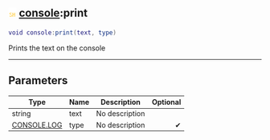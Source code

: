 ## ![shared](.gitbook/assets/shared.png) [console](./readme/console/README.md):print

```lua
void console:print(text, type)
```

Prints the text on the console

------
## Parameters

| Type   | Name | Description | Optional |
| ------ | ---- | ----------- | -------: |
| string | text | No description |  |
| [CONSOLE.LOG](./readme/CONSOLE.LOG/README.md) | type | No description | ✔ |

